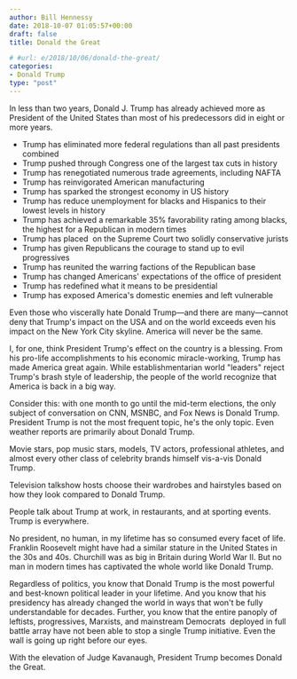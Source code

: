 ```yaml
---
author: Bill Hennessy
date: 2018-10-07 01:05:57+00:00
draft: false
title: Donald the Great

# #url: e/2018/10/06/donald-the-great/
categories:
- Donald Trump
type: "post"
---
```





In less than two years, Donald J. Trump has already achieved more as President of the United States than most of his predecessors did in eight or more years. 







* Trump has eliminated more federal regulations than all past presidents combined
* Trump pushed through Congress one of the largest tax cuts in history
* Trump has renegotiated numerous trade agreements, including NAFTA
* Trump has reinvigorated American manufacturing
* Trump has sparked the strongest economy in US history
* Trump has reduce unemployment for blacks and Hispanics to their lowest levels in history
* Trump has achieved a remarkable 35% favorability rating among blacks, the highest for a Republican in modern times
* Trump has placed  on the Supreme Court two solidly conservative jurists
* Trump has given Republicans the courage to stand up to evil progressives
* Trump has reunited the warring factions of the Republican base
* Trump has changed Americans' expectations of the office of president
* Trump has redefined what it means to be presidential
* Trump has exposed America's domestic enemies and left vulnerable





Even those who viscerally hate Donald Trump—and there are many—cannot deny that Trump's impact on the USA and on the world exceeds even his impact on the New York City skyline. America will never be the same. 






I, for one, think President Trump's effect on the country is a blessing. From his pro-life accomplishments to his economic miracle-working, Trump has made America great again. While establishmentarian world "leaders" reject Trump's brash style of leadership, the people of the world recognize that America is back in a big way. 






Consider this: with one month to go until the mid-term elections, the only subject of conversation on CNN, MSNBC, and Fox News is Donald Trump. President Trump is not the most frequent topic, he's the only topic. Even weather reports are primarily about Donald Trump. 






Movie stars, pop music stars, models, TV actors, professional athletes, and almost every other class of celebrity brands himself vis-a-vis Donald Trump. 






Television talkshow hosts choose their wardrobes and hairstyles based on how they look compared to Donald Trump. 






People talk about Trump at work, in restaurants, and at sporting events. Trump is everywhere.






No president, no human, in my lifetime has so consumed every facet of life. Franklin Roosevelt might have had a similar stature in the United States in the 30s and 40s. Churchill was as big in Britain during World War II. But no man in modern times has captivated the whole world like Donald Trump. 






Regardless of politics, you know that Donald Trump is the most powerful and best-known political leader in your lifetime. And you know that his presidency has already changed the world in ways that won't be fully understandable for decades. Further, you know that the entire panoply of leftists, progressives, Marxists, and mainstream Democrats  deployed in full battle array have not been able to stop a single Trump initiative. Even the wall is going up right before our eyes.






With the elevation of Judge Kavanaugh, President Trump becomes Donald the Great. 



